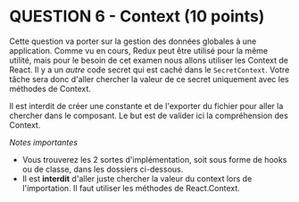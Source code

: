 # QUESTION 6 - Context (10 points)

Cette question va porter sur la gestion des données globales à une application. Comme vu en cours, Redux peut être utilisé pour la même utilité, mais pour le besoin de cet examen nous allons utiliser les Context de React.
Il y a un _autre_ code secret qui est caché dans le `SecretContext`. Votre tâche sera donc d'aller chercher la valeur de ce secret uniquement avec les méthodes de Context.

Il est interdit de créer une constante et de l'exporter du fichier pour aller la chercher dans le composant. Le but est de valider ici la compréhension des Context.

_Notes importantes_

- Vous trouverez les 2 sortes d'implémentation, soit sous forme de hooks ou de classe, dans les dossiers ci-dessous.
- Il est **interdit** d'aller juste chercher la valeur du context lors de l'importation. Il faut utiliser les méthodes de React.Context.
